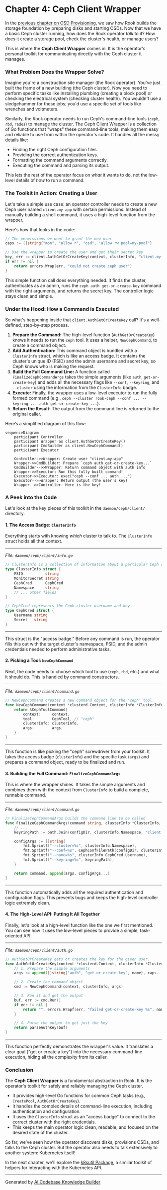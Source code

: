 # Chapter 4: Ceph Client Wrapper

In the [previous chapter on OSD Provisioning](03_osd_provisioning_.md), we saw how Rook builds the storage foundation by preparing disks and starting OSDs. Now that we have a basic Ceph cluster running, how does the Rook operator *talk* to it? How does it create a storage pool, check the cluster's health, or manage users?

This is where the **Ceph Client Wrapper** comes in. It is the operator's personal toolkit for communicating directly with the Ceph cluster it manages.

### What Problem Does the Wrapper Solve?

Imagine you're a construction site manager (the Rook operator). You've just built the frame of a new building (the Ceph cluster). Now you need to perform specific tasks like installing plumbing (creating a block pool) or checking the electrical system (checking cluster health). You wouldn't use a sledgehammer for these jobs; you'd use a specific set of tools like wrenches and voltmeters.

Similarly, the Rook operator needs to run Ceph's command-line tools (`ceph`, `rbd`, `rados`) to manage the cluster. The Ceph Client Wrapper is a collection of Go functions that "wraps" these command-line tools, making them easy and reliable to use from within the operator's code. It handles all the messy details like:

*   Finding the right Ceph configuration files.
*   Providing the correct authentication keys.
*   Formatting the command arguments correctly.
*   Executing the command and parsing its output.

This lets the rest of the operator focus on *what* it wants to do, not the low-level details of *how* to run a command.

### The Toolkit in Action: Creating a User

Let's take a simple use case: an operator controller needs to create a new Ceph user named `client.my-app` with certain permissions. Instead of manually building a shell command, it uses a high-level function from the wrapper.

Here's how that looks in the code:

```go
// The permissions we want to grant the new user
caps := []string{"mon", "allow r", "osd", "allow rw pool=my-pool"}

// Use the wrapper to create the user and get their secret key
key, err := client.AuthGetOrCreateKey(context, clusterInfo, "client.my-app", caps)
if err != nil {
    return errors.Wrap(err, "could not create ceph user")
}
```

This simple function call does everything needed. It finds the cluster, authenticates as an admin, runs the `ceph auth get-or-create-key` command with the right arguments, and returns the secret key. The controller logic stays clean and simple.

### Under the Hood: How a Command is Executed

So what's happening inside that `client.AuthGetOrCreateKey` call? It's a well-defined, step-by-step process.

1.  **Prepare the Command:** The high-level function (`AuthGetOrCreateKey`) knows it needs to run the `ceph` tool. It uses a helper, `NewCephCommand`, to create a command object.
2.  **Add Authentication:** This command object is bundled with a `ClusterInfo` struct, which is like an access badge. It contains the cluster's unique ID (FSID) and the admin username and secret key, so Ceph knows who is making the request.
3.  **Build the Full Command Line:** A function called `FinalizeCephCommandArgs` takes the simple arguments (like `auth`, `get-or-create-key`) and adds all the necessary flags like `--conf`, `--keyring`, and `--cluster` using the information from the `ClusterInfo` badge.
4.  **Execute:** Finally, the wrapper uses a low-level executor to run the fully formed command (e.g., `ceph --cluster rook-ceph --conf ... --keyring ... auth get-or-create-key ...`).
5.  **Return the Result:** The output from the command line is returned to the original caller.

Here’s a simplified diagram of this flow:

```mermaid
sequenceDiagram
    participant Controller
    participant Wrapper as client.AuthGetOrCreateKey()
    participant CmdBuilder as client.NewCephCommand()
    participant Executor

    Controller->>Wrapper: Create user "client.my-app"
    Wrapper->>CmdBuilder: Prepare `ceph auth get-or-create-key...`
    CmdBuilder-->>Wrapper: Return command object with auth info
    Wrapper->>Executor: Run this fully built command!
    Executor->>Executor: exec("ceph --conf ... auth ...")
    Executor-->>Wrapper: Return output (the user's key)
    Wrapper-->>Controller: Here is the key!
```

### A Peek into the Code

Let's look at the key pieces of this toolkit in the `daemon/ceph/client/` directory.

#### 1. The Access Badge: `ClusterInfo`

Everything starts with knowing *which* cluster to talk to. The `ClusterInfo` struct holds all that context.

---
*File: `daemon/ceph/client/info.go`*
```go
// ClusterInfo is a collection of information about a particular Ceph cluster.
type ClusterInfo struct {
	FSID          string
	MonitorSecret string
	CephCred      CephCred
	Namespace     string
    // ... other fields
}

// CephCred represents the Ceph cluster username and key
type CephCred struct {
	Username string
	Secret   string
}
```
---
This struct is the "access badge." Before any command is run, the operator fills this out with the target cluster's namespace, FSID, and the admin credentials needed to perform administrative tasks.

#### 2. Picking a Tool: `NewCephCommand`

Next, the code needs to choose which tool to use (`ceph`, `rbd`, etc.) and what it should do. This is handled by command constructors.

---
*File: `daemon/ceph/client/command.go`*
```go
// NewCephCommand creates a new command object for the 'ceph' tool.
func NewCephCommand(context *clusterd.Context, clusterInfo *ClusterInfo, args []string) *CephToolCommand {
	return &CephToolCommand{
		context:     context,
		tool:        CephTool, // "ceph"
		clusterInfo: clusterInfo,
		args:        args,
	}
}
```
---
This function is like picking the "ceph" screwdriver from your toolkit. It takes the access badge (`clusterInfo`) and the specific task (`args`) and prepares a command object, ready to be finalized and run.

#### 3. Building the Full Command: `FinalizeCephCommandArgs`

This is where the wrapper shines. It takes the simple arguments and combines them with the context from `ClusterInfo` to build a complete, runnable command.

---
*File: `daemon/ceph/client/command.go`*
```go
// FinalizeCephCommandArgs builds the command line to be called
func FinalizeCephCommandArgs(command string, clusterInfo *ClusterInfo, args []string, configDir string) (string, []string) {
	// ...
	keyringPath := path.Join(configDir, clusterInfo.Namespace, "client.admin.keyring")

	configArgs := []string{
		fmt.Sprintf("--cluster=%s", clusterInfo.Namespace),
		fmt.Sprintf("--conf=%s", CephConfFilePath(configDir, clusterInfo.Namespace)),
		fmt.Sprintf("--name=%s", clusterInfo.CephCred.Username),
		fmt.Sprintf("--keyring=%s", keyringPath),
	}

	return command, append(args, configArgs...)
}
```
---
This function automatically adds all the required authentication and configuration flags. This prevents bugs and keeps the high-level controller logic extremely clean.

#### 4. The High-Level API: Putting It All Together

Finally, let's look at a high-level function like the one we first mentioned. You can see how it uses the low-level pieces to provide a simple, task-oriented API.

---
*File: `daemon/ceph/client/auth.go`*
```go
// AuthGetOrCreateKey gets or creates the key for the given user.
func AuthGetOrCreateKey(context *clusterd.Context, clusterInfo *ClusterInfo, name string, caps []string) (string, error) {
	// 1. Prepare the simple arguments
	args := append([]string{"auth", "get-or-create-key", name}, caps...)

	// 2. Create the command object
	cmd := NewCephCommand(context, clusterInfo, args)

	// 3. Run it and get the output
	buf, err := cmd.Run()
	if err != nil {
		return "", errors.Wrapf(err, "failed get-or-create-key %s", name)
	}

	// 4. Parse the output to get just the key
	return parseAuthKey(buf)
}
```
---
This function perfectly demonstrates the wrapper's value. It translates a clear goal ("get or create a key") into the necessary command-line execution, hiding all the complexity from its caller.

### Conclusion

The **Ceph Client Wrapper** is a fundamental abstraction in Rook. It is the operator's toolkit for safely and reliably managing the Ceph cluster.

*   It provides high-level Go functions for common Ceph tasks (e.g., `CreatePool`, `AuthGetOrCreateKey`).
*   It handles the complex details of command-line execution, including authentication and configuration.
*   It uses the `ClusterInfo` struct as an "access badge" to connect to the correct cluster with the right credentials.
*   This keeps the main operator logic clean, readable, and focused on the desired state of the cluster.

So far, we've seen how the operator discovers disks, provisions OSDs, and talks to the Ceph cluster. But the operator also needs to talk extensively to another system: Kubernetes itself!

In the next chapter, we'll explore the [k8sutil Package](05_k8sutil_package_.md), a similar toolkit of helpers for interacting with the Kubernetes API.

---

Generated by [AI Codebase Knowledge Builder](https://github.com/The-Pocket/Tutorial-Codebase-Knowledge)